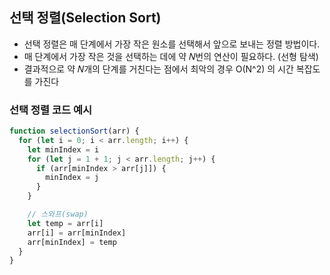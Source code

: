 ## 선택 정렬(Selection Sort)

- 선택 정렬은 매 단계에서 가장 작은 원소를 선택해서 앞으로 보내는 정렬 방법이다.
- 매 단계에서 가장 작은 것을 선택하는 데에 약 𝑁번의 연산이 필요하다. (선형 탐색)
- 결과적으로 약 𝑁개의 단계를 거친다는 점에서 최악의 경우 O(N^2) 의 시간 복잡도를 가진다

### 선택 정렬 코드 예시
```js
function selectionSort(arr) {
  for (let i = 0; i < arr.length; i++) {
    let minIndex = i
    for (let j = 1 + 1; j < arr.length; j++) {
      if (arr[minIndex > arr[j]]) {
        minIndex = j
      }
    }

    // 스와프(swap)
    let temp = arr[i]
    arr[i] = arr[minIndex]
    arr[minIndex] = temp
  }
}
```